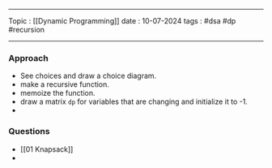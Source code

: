 
---
Topic : [[Dynamic Programming]]
date : 10-07-2024
tags : #dsa #dp #recursion 

---
### Approach 
- See choices and draw a choice diagram. 
- make a recursive function. 
- memoize the function. 
- draw a matrix `dp` for variables that are changing and initialize it to -1. 
- 
### Questions 
- [[01 Knapsack]]
- 

